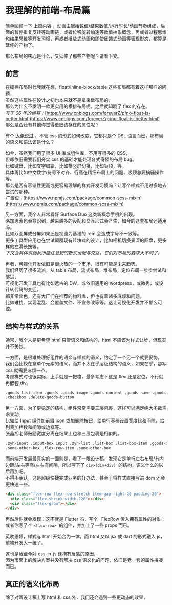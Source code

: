 # 我理解的前端-布局篇

简单回顾一下 [上篇内容](https://www.yuque.com/docs/share/60e5cf65-c147-4ac7-b9fc-1a1965be5bd8) ，动画由起始数值/结束数值/运行时长/动画节奏组成，后面的暂停重复反转等动画链，或者位移旋转加速等数值抽象概念，再或者过程思维和结果思维等开发习惯，再或者播放式动画和即使反馈式动画等表现形态，都算是延伸的产物了。

那么布局的核心是什么，又延伸了那些产物呢？请看下文。

<a name="H6dHH"></a>

## 前言

在栅栏布局时代我就在想，float/inline-block/table 这些布局都有着这样那样的问题，<br />虽然这些属性在设计之初也本来就不是拿来做布局的，<br />那么为什么不发明一款更实用的横排布局呢，之后就知晓了 flex 的存在。<br />_写于 06 年的博客：_[https://www.cnblogs.com/foreverZ/p/no-float-is-better.html](https://www.cnblogs.com/foreverZ/p/no-float-is-better.html)<br />那么是否还有其他你觉得更应该存在的属性呢？

有个 [大佬说过](https://www.zhihu.com/question/39659757) ，不管 css 的形式如何改变，它都只是个 DSL 语言而已，那布局的语义和语法该是什么？

如今，虽然我们用了很多 UI 库或组件库，不用写很多的 CSS，<br />但却依旧需要我们夯实 css 的基础才能处理各式奇怪的布局 bug。<br />比如键盘，比如文字编辑，比如横竖屏切换，比如吸顶，等。<br />具体再比如中文数字/符号不对齐、行高在精细布局上的问题、吸顶总要搞骚操作等。<br />那么是否有容错性更高或更容易理解的样式开发习惯吗？让写个样式不用过多地去尝试的那种。<br />_广告位：_[https://www.npmjs.com/package/common-scss-mixin](https://www.npmjs.com/package/common-scss-mixin)

另一方面，我个人非常看好 Surface Duo 这类新概念手机的出现。<br />略加思索也会意识到，越来越多的设配和交互形式会产生，如今的这套布局还适用吗。<br />比如双面屏或分屏如果还是视窗为基准的 rem 会造成字号不一致等。<br />更多工具型应用也在尝试颠覆现有砖块式的设计，比如相机切换景深的圆盘，更多样的左滑长按等。<br />_下文会具体讲到我所能注意到的新式设配与交互，它们对布局的要求大不同了。_

再者，可视化开发依旧是很火热的一个市场，很有可能是未来趋势。<br />我们经历了很多流派，从 table 布局，流式布局，堆布局，定位布局一步步尝试和演进，<br />可视化开发工具也有比如远古的 DW，或依旧通用的 wordpress，或微秀，或设计转代码的变迁，<br />都非常出色，还有大厂们在推荐的物料库，但也有着诸多麻烦和问题。<br />比如难找、实现混乱、会覆盖文件、不宜修改等等，这让可视化开发并不那么可控。

<a name="XgJKs"></a>

## 结构与样式的关系

通常，我个人是更希望 html 只管语义和结构的，html 不应该为样式让步，但现实并不美妙。

一方面，是很难处理好组件的语义与样式的语义，约定了一个另一个就要妥协。<br />我们会比较在意单个元素的语义，而并不太在乎层级结构的语义，如果在乎，那写 css 就需要麻烦一点。<br />考虑样式时也很实际，上手就是一把梭，最多考虑下这是 flex 还是定位，不行就再嵌套 div。

```html
.goods-list-item .goods .goods-image .goods-content .goods-name .goods-price .goods-sold-number .goods-list-item-tools
.checkbox .delete-goods-button
```

另一方面，为了更稳定的结构，组件常常需要三层包裹，这样可以满足绝大多数需求变动。<br />比如给 Input 组件加前缀 icon 或加删除按钮，给单行容器设置宽度比和间隙，给列表加栏数和间隙或边框等。<br />张鑫旭老师鼓励宽度分离在结果上也和三层包裹是相似的。

```html
.zyh-input .input-box input .zyh-list .list-box .list-box-item .goods-item .zyh-flex-row[row="100px|1fr"] .flex-row-item
.some-other-box .flex-row-item .some-other-box
```

而前端开发最最真实的一面则是，看了一眼设计稿，发现它是单行左右布局/有内边距/左右等高/左右有间隙，所以写下了 `div>(div+div)`  的结构，语义什么的以后再加吧。<br />不得不承认，这是超级快捷完成业务的好办法，甚至于将样式直接写进 dom 还会更快速一些。

```html
<div class="flex-row flex-row-stretch item-gap-right-20 padding-20">
  <div class="flex-shrink width-120"></div>
  <div class="flex-grow"></div>
</div>
```

再然后你就会发现：这不就是 Flutter 吗，写个   FlexRow 传入拥有属性的对象；或者你写了个 `<flex-row>`  的组件，并加上了一些 props 而已。

英吹思婷，样式与 html 开始合为一体，而 html 又以 jsx 或 dart 的形式融入 js，前端开发大一统了。

这也是我至今对 css-in-js 还抱有反感的原因，<br />因为市面上的解决方案并没有解决 css 语义化的问题，依旧是老一套的属性拼凑而已。

<a name="bKQVJ"></a>

## 真正的语义化布局

除了对着设计稿上写 html 和 css 外，我们还会遇到一些更动态的效果，
